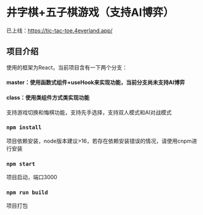 # 井字棋+五子棋游戏（支持AI博弈）

已上线：https://tic-tac-toe.4everland.app/

## 项目介绍

使用的框架为React，当前项目含有一下两个分支：
#### master：使用函数式组件+useHook来实现功能，当前分支尚未支持AI博弈
#### class：使用类组件方式类实现功能
支持游戏切换和悔棋功能，支持先手选择，支持双人模式和AI对战模式

### `npm install`

项目依赖安装，node版本建议>16，若存在依赖安装错误的情况，请使用cnpm进行安装

### `npm start`

项目启动，端口3000


### `npm run build`

项目打包
